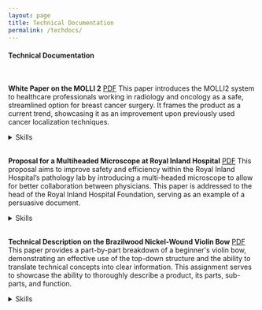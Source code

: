 ```yaml
---
layout: page
title: Technical Documentation
permalink: /techdocs/
---
```


#### Technical Documentation

<br>

**White Paper on the MOLLI 2**
[PDF][whitepaper]
This paper introduces the MOLLI2 system to healthcare professionals working in radiology and oncology as a safe, streamlined option for breast cancer surgery.
It frames the product as a current trend, showcasing it as an improvement upon previously used cancer localization techniques.

<details>
<summary>Skills</summary>
<li>Persuasive writing</li>
<li>Research</li>
<li>Document design</li>
<li>Structured writing</li>
<li>Microsoft Word</li>
<li>Technical editing</li>
<li>Illustrations</li>
<li>Tables</li>
</details>
<br>

**Proposal for a Multiheaded Microscope at Royal Inland Hospital**
[PDF][proposal]
This proposal aims to improve safety and efficiency within the Royal Inland Hospital’s pathology lab by introducing a multi-headed microscope to allow for better collaboration between physicians. This paper is addressed to the head of the Royal Inland Hospital Foundation, serving as an example of a persuasive document.

<details>
<summary>Skills</summary>
<li>Persuasive writing</li>
<li>Interviewing</li>
<li>Research</li>
<li>Document design</li>
<li>Structured writing</li>
<li>Microsoft Word</li>
<li>Technical editing</li>
<li>Illustrations</li>

</details>
<br>

**Technical Description on the Brazilwood Nickel-Wound Violin Bow**
[PDF][bow]
This paper provides a part-by-part breakdown of a beginner's violin bow, demonstrating an effective use of the top-down structure and the ability to translate technical concepts into clear information. This assignment serves to showcase the ability to thoroughly describe a product, its parts, sub-parts, and function.

<details>
<summary>Skills</summary>
<li>Writing</li>
<li>Technical definitions</li>
<li>Document design</li>
<li>Structured writing</li>
<li>Research</li>
<li>Measuring/examining product</li>
<li>Illustrations</li>
<li>Technical editing</li>
<li>Microsoft Word</li>

</details>

[whitepaper]: /files/SMcNeelyWPMOLLISurgical.pdf
[proposal]: /files/SMcNeelyProposal.pdf
[bow]: /files/SMcNeelyTechnicalDescription.pdf

